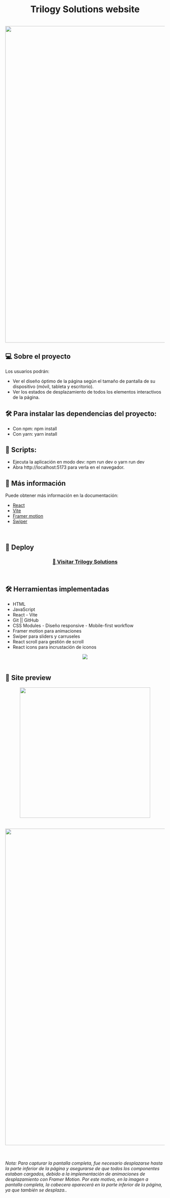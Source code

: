 <h1 align="center"> Trilogy Solutions website </h1>
<br>
<div align="center">
<img src="./src/assets/ReadmeImages/Trilogy.PNG" alt="" width="1000px" />
</div>

## 💻 Sobre el proyecto
Los usuarios podrán:

- Ver el diseño óptimo de la página según el tamaño de pantalla de su dispositivo (móvil, tableta y escritorio).
- Ver los estados de desplazamiento de todos los elementos interactivos de la página.

## 🛠️ Para instalar las dependencias del proyecto:
- Con npm: npm install
- Con yarn: yarn install

## 📌 Scripts:
- Ejecuta la aplicación en modo dev: npm run dev o yarn run dev
- Abra http://localhost:5173 para verla en el navegador.

## 📕 Más información
Puede obtener más información en la documentación:
- <a href="https://react.dev/" target="_blank">React</a>
- <a href="https://vitejs.dev/" target="_blank">Vite</a>
- <a href="https://www.framer.com/motion/" target="_blank">Framer motion</a>
- <a href="https://swiperjs.com/element" target="_blank">Swiper</a>
<br />

## 🔎 Deploy
<div align="center">
  <h3>
    <a href="https://trilogy-web.vercel.app/" target="_blank" >
      🔗 Visitar Trilogy Solutions
    </a>
</div>
<br />
    
## 🛠️ Herramientas implementadas 
  - HTML
  - JavaScript
  - React - Vite
  - Git || GitHub
  - CSS Modules - Diseño responsive - Mobile-first workflow 
  - Framer motion para animaciones
  - Swiper para sliders y carruseles
  - React scroll para gestión de scroll
  - React icons para incrustación de iconos

<div align="center">
    <a href="https://skillicons.dev">
      <img src="https://skillicons.dev/icons?i=html,css,js,react,vite,git,github,vscode" />
    </a>
</div>
<br />

## 📸 Site preview
<div align="center">
<img src="./src/assets/ReadmeImages/Mobile.png" alt="" width="412px" /> 
</div>
<br /><br />
<div align="center">
<img src="./src/assets/ReadmeImages/Nest Hub.png" alt="" width="1000px" />
</div>
<br /><br />

_Nota: Para capturar la pantalla completa, fue necesario desplazarse hasta la parte inferior de la página y asegurarse de que todos los componentes estaban cargados, debido a la implementación de animaciones de desplazamiento con Framer Motion. Por este motivo, en la imagen a pantalla completa, la cabecera aparecerá en la parte inferior de la página, ya que también se desplaza.._
<br />

